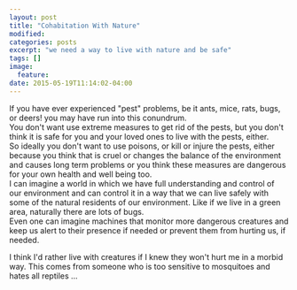 ```yaml
---
layout: post
title: "Cohabitation With Nature"
modified:
categories: posts
excerpt: "we need a way to live with nature and be safe"
tags: []
image:
  feature:
date: 2015-05-19T11:14:02-04:00
---
```


If you have ever experienced "pest" problems, be it ants, mice, rats, bugs, or deers! you may have run into this conundrum. <br />
You don't want use extreme measures to get rid of the pests, but you don't think it is safe for you and your loved ones to live with the pests, either.<br />
So ideally you don't want to use poisons, or kill or injure the pests, either because you think that is cruel or changes the balance of the environment and causes long term problems or you think these measures are dangerous for your own health and well being too.<br />
I can imagine a world in which we have full understanding and control of our environment and can control it in a way that we can live safely with some of the natural residents of our environment. Like if we live in a green area, naturally there are lots of bugs.<br />
Even one can imagine machines that monitor more dangerous creatures and keep us alert to their presence if needed or prevent them from hurting us, if needed.

I think I'd rather live with creatures if I knew they won't hurt me in a morbid way. This comes from someone who is too sensitive to mosquitoes and hates all reptiles ...   
